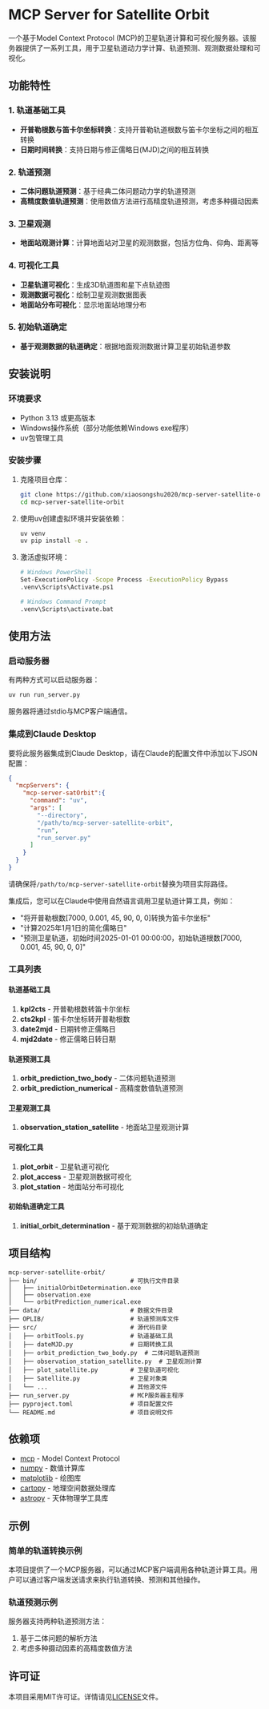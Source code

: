 # MCP Server for Satellite Orbit

一个基于Model Context Protocol (MCP)的卫星轨道计算和可视化服务器。该服务器提供了一系列工具，用于卫星轨道动力学计算、轨道预测、观测数据处理和可视化。

## 功能特性

### 1. 轨道基础工具
- **开普勒根数与笛卡尔坐标转换**：支持开普勒轨道根数与笛卡尔坐标之间的相互转换
- **日期时间转换**：支持日期与修正儒略日(MJD)之间的相互转换

### 2. 轨道预测
- **二体问题轨道预测**：基于经典二体问题动力学的轨道预测
- **高精度数值轨道预测**：使用数值方法进行高精度轨道预测，考虑多种摄动因素

### 3. 卫星观测
- **地面站观测计算**：计算地面站对卫星的观测数据，包括方位角、仰角、距离等

### 4. 可视化工具
- **卫星轨道可视化**：生成3D轨道图和星下点轨迹图
- **观测数据可视化**：绘制卫星观测数据图表
- **地面站分布可视化**：显示地面站地理分布

### 5. 初始轨道确定
- **基于观测数据的轨道确定**：根据地面观测数据计算卫星初始轨道参数

## 安装说明

### 环境要求
- Python 3.13 或更高版本
- Windows操作系统（部分功能依赖Windows exe程序）
- uv包管理工具

### 安装步骤

1. 克隆项目仓库：
   ```bash
   git clone https://github.com/xiaosongshu2020/mcp-server-satellite-orbit.git
   cd mcp-server-satellite-orbit
   ```

2. 使用uv创建虚拟环境并安装依赖：
   ```bash
   uv venv
   uv pip install -e .
   ```

3. 激活虚拟环境：
   ```bash
   # Windows PowerShell
   Set-ExecutionPolicy -Scope Process -ExecutionPolicy Bypass
   .venv\Scripts\Activate.ps1
   
   # Windows Command Prompt
   .venv\Scripts\activate.bat
   ```

## 使用方法

### 启动服务器

有两种方式可以启动服务器：

   ```bash
   uv run run_server.py
   ```

服务器将通过stdio与MCP客户端通信。

### 集成到Claude Desktop

要将此服务器集成到Claude Desktop，请在Claude的配置文件中添加以下JSON配置：

```json
{
  "mcpServers": {
    "mcp-server-satOrbit":{
      "command": "uv",
      "args": [
        "--directory",
        "/path/to/mcp-server-satellite-orbit",
        "run",
        "run_server.py"
      ]
    }
  }
}
```

请确保将`/path/to/mcp-server-satellite-orbit`替换为项目实际路径。

集成后，您可以在Claude中使用自然语言调用卫星轨道计算工具，例如：
- "将开普勒根数[7000, 0.001, 45, 90, 0, 0]转换为笛卡尔坐标"
- "计算2025年1月1日的简化儒略日"
- "预测卫星轨道，初始时间2025-01-01 00:00:00，初始轨道根数[7000, 0.001, 45, 90, 0, 0]"

### 工具列表

#### 轨道基础工具

1. **kpl2cts** - 开普勒根数转笛卡尔坐标
2. **cts2kpl** - 笛卡尔坐标转开普勒根数
3. **date2mjd** - 日期转修正儒略日
4. **mjd2date** - 修正儒略日转日期

#### 轨道预测工具

1. **orbit_prediction_two_body** - 二体问题轨道预测
2. **orbit_prediction_numerical** - 高精度数值轨道预测

#### 卫星观测工具

1. **observation_station_satellite** - 地面站卫星观测计算

#### 可视化工具

1. **plot_orbit** - 卫星轨道可视化
2. **plot_access** - 卫星观测数据可视化
3. **plot_station** - 地面站分布可视化

#### 初始轨道确定工具

1. **initial_orbit_determination** - 基于观测数据的初始轨道确定

## 项目结构

```
mcp-server-satellite-orbit/
├── bin/                          # 可执行文件目录
│   ├── initialOrbitDetermination.exe
│   ├── observation.exe
│   └── orbitPrediction_numerical.exe
├── data/                         # 数据文件目录
├── OPLIB/                        # 轨道预测库文件
├── src/                          # 源代码目录
│   ├── orbitTools.py             # 轨道基础工具
│   ├── dateMJD.py                # 日期转换工具
│   ├── orbit_prediction_two_body.py  # 二体问题轨道预测
│   ├── observation_station_satellite.py  # 卫星观测计算
│   ├── plot_satellite.py         # 卫星轨道可视化
│   ├── Satellite.py              # 卫星对象类
│   └── ...                       # 其他源文件
├── run_server.py                 # MCP服务器主程序
├── pyproject.toml                # 项目配置文件
└── README.md                     # 项目说明文件
```

## 依赖项

- [mcp](https://github.com/modelcontextprotocol/specification) - Model Context Protocol
- [numpy](https://numpy.org/) - 数值计算库
- [matplotlib](https://matplotlib.org/) - 绘图库
- [cartopy](https://scitools.org.uk/cartopy/docs/latest/) - 地理空间数据处理库
- [astropy](https://www.astropy.org/) - 天体物理学工具库

## 示例

### 简单的轨道转换示例

本项目提供了一个MCP服务器，可以通过MCP客户端调用各种轨道计算工具。用户可以通过客户端发送请求来执行轨道转换、预测和其他操作。

### 轨道预测示例

服务器支持两种轨道预测方法：
1. 基于二体问题的解析方法
2. 考虑多种摄动因素的高精度数值方法

## 许可证

本项目采用MIT许可证。详情请见[LICENSE](LICENSE)文件。
